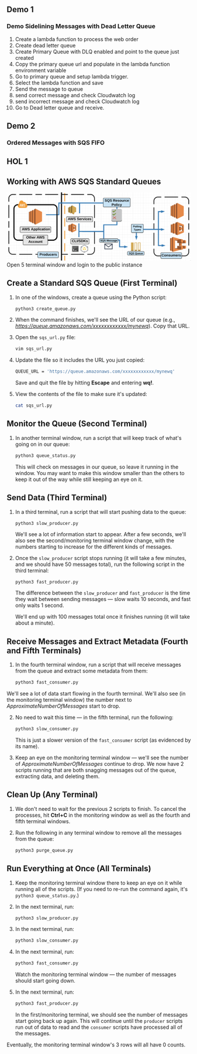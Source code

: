 ## Demo 1
### Demo Sidelining Messages with Dead Letter Queue
1. Create a lambda function to process the web order
2. Create dead letter queue
3. Create Primary Queue with DLQ enabled and point to the queue just created
4. Copy the primary queue url and populate in the lambda function environment variable
5. Go to primary queue and setup lambda trigger.
6. Select the lambda function and save
7. Send the message to queue
8. send correct message and check Cloudwatch log
9. send incorrect message and check Cloudwatch log
10. Go to Dead letter queue and receive.
## Demo 2
### Ordered Messages with SQS FIFO

## HOL 1
## Working with AWS SQS Standard Queues
![image](../images/lab_diagram_sqs-standard.png)
Open 5 terminal window and login to the public instance



## Create a Standard SQS Queue (First Terminal)

1. In one of the windows, create a queue using the Python script:

    ```bash
    python3 create_queue.py
    ```

2. When the command finishes, we'll see the URL of our queue (e.g., _https://queue.amazonaws.com/xxxxxxxxxxxx/mynewq_). Copy that URL.

3. Open the `sqs_url.py` file:

    ```bash
    vim sqs_url.py
    ```

4. Update the file so it includes the URL you just copied:

    ```bash
    QUEUE_URL = 'https://queue.amazonaws.com/xxxxxxxxxxxx/mynewq'
    ```
    Save and quit the file by hitting **Escape** and entering **wq!**.

5. View the contents of the file to make sure it's updated:

    ```bash
    cat sqs_url.py
    ```

## Monitor the Queue (Second Terminal)
1. In another terminal window, run a script that will keep track of what's going on in our queue:

    ```bash
    python3 queue_status.py
    ```
    This will check on messages in our queue, so leave it running in the window. You may want to make this window smaller than the others to keep it out of the way while still keeping an eye on it.

## Send Data (Third Terminal)
1. In a third terminal, run a script that will start pushing data to the queue:

    ```bash
    python3 slow_producer.py
    ```
    We'll see a lot of information start to appear. After a few seconds, we'll also see the second/monitoring terminal window change, with the numbers starting to increase for the different kinds of messages.

2. Once the `slow_producer` script stops running (it will take a few minutes, and we should have 50 messages total), run the following script in the third terminal:

    ```bahs
    python3 fast_producer.py
    ```
    The difference between the `slow_producer` and `fast_producer` is the time they wait between sending messages — slow waits 10 seconds, and fast only waits 1 second.

    We'll end up with 100 messages total once it finishes running (it will take about a minute).

## Receive Messages and Extract Metadata (Fourth and Fifth Terminals)
1. In the fourth terminal window, run a script that will receive messages from the queue and extract some metadata from them:

    ```bash
    python3 fast_consumer.py
    ```
We'll see a lot of data start flowing in the fourth terminal. We'll also see (in the monitoring terminal window) the number next to _ApproximateNumberOfMessages_ start to drop.

2. No need to wait this time — in the fifth terminal, run the following:

    ```bash
    python3 slow_consumer.py
    ```
    This is just a slower version of the `fast_consumer` script (as evidenced by its name).

3. Keep an eye on the monitoring terminal window — we'll see the number of _ApproximateNumberOfMessages_ continue to drop. We now have 2 scripts running that are both snagging messages out of the queue, extracting data, and deleting them.

## Clean Up (Any Terminal)
1. We don't need to wait for the previous 2 scripts to finish. To cancel the processes, hit **Ctrl+C** in the monitoring window as well as the fourth and fifth terminal windows.

2. Run the following in any terminal window to remove all the messages from the queue:

    ```bash
    python3 purge_queue.py
    ```
## Run Everything at Once (All Terminals)
1. Keep the monitoring terminal window there to keep an eye on it while running all of the scripts. (If you need to re-run the command again, it's `python3 queue_status.py`.)

2. In the next terminal, run:

    ```bash 
    python3 slow_producer.py
    ```
3. In the next terminal, run:

    ```bash
    python3 slow_consumer.py
    ```
4. In the next terminal, run:

    ```bash
    python3 fast_consumer.py
    ```
    Watch the monitoring terminal window — the number of messages should start going down.

5. In the next terminal, run:

    ```bash
    python3 fast_producer.py
    ```
    In the first/monitoring terminal, we should see the number of messages start going back up again. This will continue until the `producer` scripts run out of data to read and the `consumer` scripts have processed all of the messages.

Eventually, the monitoring terminal window's 3 rows will all have 0 counts.